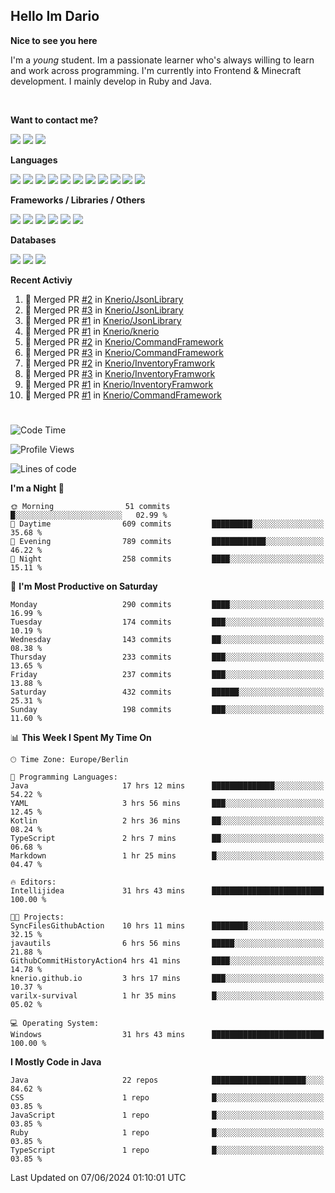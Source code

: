 <h2>Hello Im Dario</h2>

**Nice to see you here**

I'm a *young* student. Im a passionate learner who's always willing to learn and work across
programming. I'm currently into Frontend & Minecraft development. I mainly develop in Ruby and Java.

<br/>

**Want to contact me?**

<a href="https://github.com/knerio"><img src="https://img.shields.io/badge/-Github-blue?style=for-the-badge&logo=github&logoColor=white"/></a> <a href="https://discord.com/users/639416958923702292"><img src="https://img.shields.io/badge/-knerio-blue?style=for-the-badge&logo=discord&logoColor=white"/></a> <a href="https://twitch.tv/dopalos_"><img src="https://img.shields.io/badge/-twitch-blue?style=for-the-badge&logo=twitch&logoColor=white"/></a>

**Languages**

<img src="https://img.shields.io/badge/-HTML-blue?style=for-the-badge&logo=html5&logoColor=white"/> <img src="https://img.shields.io/badge/-CSS-blue?style=for-the-badge&logo=CSS3&logoColor=white"/> <img src="https://img.shields.io/badge/-Javascript-blue?style=for-the-badge&logo=javascript&logoColor=white"/> <img src="https://img.shields.io/badge/-Typescript-blue?style=for-the-badge&logo=TypeScript&logoColor=white"/> <img src="https://img.shields.io/badge/-Java-blue?style=for-the-badge&logo=java&logoColor=white"/> <img src="https://img.shields.io/badge/-Kotlin-blue?style=for-the-badge&logo=kotlin&logoColor=white"/> <img src="https://img.shields.io/badge/-SQL-blue?style=for-the-badge&logo=MYSQL&logoColor=white"/> <img src="https://img.shields.io/badge/-Markdown-blue?style=for-the-badge&logo=Markdown&logoColor=white"/> <img src="https://img.shields.io/badge/-JSON-blue?style=for-the-badge&logo=JSON&logoColor=white"/> <img src="https://img.shields.io/badge/-Git-blue?style=for-the-badge&logo=Git&logoColor=white"/> <img src="https://img.shields.io/badge/-Ruby-blue?style=for-the-badge&logo=Ruby&logoColor=white"/>
<br/>

 **Frameworks / Libraries / Others**

<img src="https://img.shields.io/badge/-Bootstrap-blue?style=for-the-badge&logo=Bootstrap&logoColor=white"/> <img src="https://img.shields.io/badge/-Node.JS-blue?style=for-the-badge&logo=node.js&logoColor=white"/> <img src="https://img.shields.io/badge/-React-blue?style=for-the-badge&logo=React&logoColor=white"/> <img src="https://img.shields.io/badge/-Express-blue?style=for-the-badge&logo=Express&logoColor=white"/> <img src="https://img.shields.io/badge/-Next.Js-blue?style=for-the-badge&logo=Next.Js&logoColor=white"/> <img src="https://img.shields.io/badge/-Ruby_On_Rails-blue?style=for-the-badge&logo=ruby-on-rails&logoColor=white"/>

**Databases**

<img src="https://img.shields.io/badge/-MongoDB-blue?style=for-the-badge&logo=mongodb&logoColor=white"/> <img src="https://img.shields.io/badge/-MariaDB-blue?style=for-the-badge&logo=MariaDB&logoColor=white"/>
<img src="https://img.shields.io/badge/-PostgreSQL-blue?style=for-the-badge&logo=PostgreSQl&logoColor=white"/>

**Recent Activiy**

<!--RECENT_ACTIVITY:start-->
1. 🎉 Merged PR [#2](https://github.com/Knerio/JsonLibrary/pull/2) in [Knerio/JsonLibrary](https://github.com/Knerio/JsonLibrary)<br>
2. 🎉 Merged PR [#3](https://github.com/Knerio/JsonLibrary/pull/3) in [Knerio/JsonLibrary](https://github.com/Knerio/JsonLibrary)<br>
3. 🎉 Merged PR [#1](https://github.com/Knerio/JsonLibrary/pull/1) in [Knerio/JsonLibrary](https://github.com/Knerio/JsonLibrary)<br>
4. 🎉 Merged PR [#1](https://github.com/Knerio/knerio/pull/1) in [Knerio/knerio](https://github.com/Knerio/knerio)<br>
5. 🎉 Merged PR [#2](https://github.com/Knerio/CommandFramework/pull/2) in [Knerio/CommandFramework](https://github.com/Knerio/CommandFramework)<br>
6. 🎉 Merged PR [#3](https://github.com/Knerio/CommandFramework/pull/3) in [Knerio/CommandFramework](https://github.com/Knerio/CommandFramework)<br>
7. 🎉 Merged PR [#2](https://github.com/Knerio/InventoryFramwork/pull/2) in [Knerio/InventoryFramwork](https://github.com/Knerio/InventoryFramwork)<br>
8. 🎉 Merged PR [#3](https://github.com/Knerio/InventoryFramwork/pull/3) in [Knerio/InventoryFramwork](https://github.com/Knerio/InventoryFramwork)<br>
9. 🎉 Merged PR [#1](https://github.com/Knerio/InventoryFramwork/pull/1) in [Knerio/InventoryFramwork](https://github.com/Knerio/InventoryFramwork)<br>
10. 🎉 Merged PR [#1](https://github.com/Knerio/CommandFramework/pull/1) in [Knerio/CommandFramework](https://github.com/Knerio/CommandFramework)<br>
<!--RECENT_ACTIVITY:end-->
 
#

<!--START_SECTION:waka-->
![Code Time](http://img.shields.io/badge/Code%20Time-357%20hrs%2010%20mins-blue)

![Profile Views](http://img.shields.io/badge/Profile%20Views-1011-blue)

![Lines of code](https://img.shields.io/badge/From%20Hello%20World%20I%27ve%20Written-67.7%20thousand%20lines%20of%20code-blue)

**I'm a Night 🦉** 

```text
🌞 Morning                51 commits          █░░░░░░░░░░░░░░░░░░░░░░░░   02.99 % 
🌆 Daytime                609 commits         █████████░░░░░░░░░░░░░░░░   35.68 % 
🌃 Evening                789 commits         ████████████░░░░░░░░░░░░░   46.22 % 
🌙 Night                  258 commits         ████░░░░░░░░░░░░░░░░░░░░░   15.11 % 
```
📅 **I'm Most Productive on Saturday** 

```text
Monday                   290 commits         ████░░░░░░░░░░░░░░░░░░░░░   16.99 % 
Tuesday                  174 commits         ███░░░░░░░░░░░░░░░░░░░░░░   10.19 % 
Wednesday                143 commits         ██░░░░░░░░░░░░░░░░░░░░░░░   08.38 % 
Thursday                 233 commits         ███░░░░░░░░░░░░░░░░░░░░░░   13.65 % 
Friday                   237 commits         ███░░░░░░░░░░░░░░░░░░░░░░   13.88 % 
Saturday                 432 commits         ██████░░░░░░░░░░░░░░░░░░░   25.31 % 
Sunday                   198 commits         ███░░░░░░░░░░░░░░░░░░░░░░   11.60 % 
```


📊 **This Week I Spent My Time On** 

```text
🕑︎ Time Zone: Europe/Berlin

💬 Programming Languages: 
Java                     17 hrs 12 mins      ██████████████░░░░░░░░░░░   54.22 % 
YAML                     3 hrs 56 mins       ███░░░░░░░░░░░░░░░░░░░░░░   12.45 % 
Kotlin                   2 hrs 36 mins       ██░░░░░░░░░░░░░░░░░░░░░░░   08.24 % 
TypeScript               2 hrs 7 mins        ██░░░░░░░░░░░░░░░░░░░░░░░   06.68 % 
Markdown                 1 hr 25 mins        █░░░░░░░░░░░░░░░░░░░░░░░░   04.47 % 

🔥 Editors: 
Intellijidea             31 hrs 43 mins      █████████████████████████   100.00 % 

🐱‍💻 Projects: 
SyncFilesGithubAction    10 hrs 11 mins      ████████░░░░░░░░░░░░░░░░░   32.15 % 
javautils                6 hrs 56 mins       █████░░░░░░░░░░░░░░░░░░░░   21.88 % 
GithubCommitHistoryAction4 hrs 41 mins       ████░░░░░░░░░░░░░░░░░░░░░   14.78 % 
knerio.github.io         3 hrs 17 mins       ███░░░░░░░░░░░░░░░░░░░░░░   10.37 % 
varilx-survival          1 hr 35 mins        █░░░░░░░░░░░░░░░░░░░░░░░░   05.02 % 

💻 Operating System: 
Windows                  31 hrs 43 mins      █████████████████████████   100.00 % 
```

**I Mostly Code in Java** 

```text
Java                     22 repos            █████████████████████░░░░   84.62 % 
CSS                      1 repo              █░░░░░░░░░░░░░░░░░░░░░░░░   03.85 % 
JavaScript               1 repo              █░░░░░░░░░░░░░░░░░░░░░░░░   03.85 % 
Ruby                     1 repo              █░░░░░░░░░░░░░░░░░░░░░░░░   03.85 % 
TypeScript               1 repo              █░░░░░░░░░░░░░░░░░░░░░░░░   03.85 % 
```




 Last Updated on 07/06/2024 01:10:01 UTC
<!--END_SECTION:waka-->

